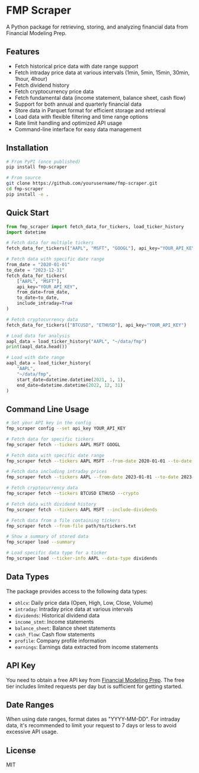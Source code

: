 # FMP Scraper

A Python package for retrieving, storing, and analyzing financial data from Financial Modeling Prep.

## Features

- Fetch historical price data with date range support
- Fetch intraday price data at various intervals (1min, 5min, 15min, 30min, 1hour, 4hour)
- Fetch dividend history
- Fetch cryptocurrency price data
- Fetch fundamental data (income statement, balance sheet, cash flow)
- Support for both annual and quarterly financial data
- Store data in Parquet format for efficient storage and retrieval
- Load data with flexible filtering and time range options
- Rate limit handling and optimized API usage
- Command-line interface for easy data management

## Installation

```bash
# From PyPI (once published)
pip install fmp-scraper

# From source
git clone https://github.com/yourusername/fmp-scraper.git
cd fmp-scraper
pip install -e .
```

## Quick Start

```python
from fmp_scraper import fetch_data_for_tickers, load_ticker_history
import datetime

# Fetch data for multiple tickers
fetch_data_for_tickers(["AAPL", "MSFT", "GOOGL"], api_key="YOUR_API_KEY")

# Fetch data with specific date range
from_date = "2020-01-01"
to_date = "2023-12-31"
fetch_data_for_tickers(
    ["AAPL", "MSFT"], 
    api_key="YOUR_API_KEY",
    from_date=from_date,
    to_date=to_date,
    include_intraday=True
)

# Fetch cryptocurrency data
fetch_data_for_tickers(["BTCUSD", "ETHUSD"], api_key="YOUR_API_KEY")

# Load data for analysis
aapl_data = load_ticker_history("AAPL", "~/data/fmp")
print(aapl_data.head())

# Load with date range
aapl_data = load_ticker_history(
    "AAPL", 
    "~/data/fmp", 
    start_date=datetime.datetime(2021, 1, 1),
    end_date=datetime.datetime(2022, 12, 31)
)
```

## Command Line Usage

```bash
# Set your API key in the config
fmp_scraper config --set api_key YOUR_API_KEY

# Fetch data for specific tickers
fmp_scraper fetch --tickers AAPL MSFT GOOGL

# Fetch data with specific date range
fmp_scraper fetch --tickers AAPL MSFT --from-date 2020-01-01 --to-date 2023-12-31

# Fetch data including intraday prices
fmp_scraper fetch --tickers AAPL --from-date 2023-01-01 --to-date 2023-01-07 --include-intraday

# Fetch cryptocurrency data
fmp_scraper fetch --tickers BTCUSD ETHUSD --crypto

# Fetch data with dividend history
fmp_scraper fetch --tickers AAPL MSFT --include-dividends

# Fetch data from a file containing tickers
fmp_scraper fetch --from-file path/to/tickers.txt

# Show a summary of stored data
fmp_scraper load --summary

# Load specific data type for a ticker
fmp_scraper load --ticker-info AAPL --data-type dividends
```

## Data Types

The package provides access to the following data types:

- `ohlcv`: Daily price data (Open, High, Low, Close, Volume)
- `intraday`: Intraday price data at various intervals
- `dividends`: Historical dividend data
- `income_stmt`: Income statements
- `balance_sheet`: Balance sheet statements
- `cash_flow`: Cash flow statements
- `profile`: Company profile information
- `earnings`: Earnings data extracted from income statements

## API Key

You need to obtain a free API key from [Financial Modeling Prep](https://financialmodelingprep.com/developer/docs/). The free tier includes limited requests per day but is sufficient for getting started.

## Date Ranges

When using date ranges, format dates as "YYYY-MM-DD". For intraday data, it's recommended to limit your request to 7 days or less to avoid excessive API usage.

## License

MIT 